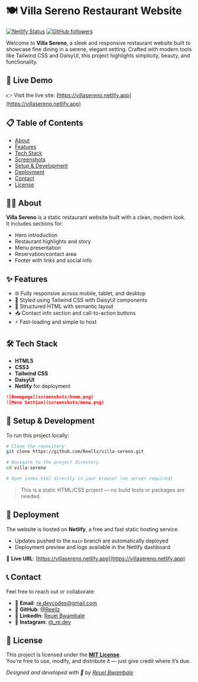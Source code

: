 # 🍽️ Villa Sereno Restaurant Website

[![Netlify Status](https://api.netlify.com/api/v1/badges/YOUR-NETLIFY-BADGE-ID/deploy-status)](https://villasereno.netlify.app)
[![GitHub followers](https://img.shields.io/github/followers/Reellz?label=Follow&style=social)](https://github.com/Reellz)

Welcome to **Villa Sereno**, a sleek and responsive restaurant website built to showcase fine dining in a serene, elegant setting. Crafted with modern tools like Tailwind CSS and DaisyUI, this project highlights simplicity, beauty, and functionality.


## 🔗 Live Demo

👉 Visit the live site: [https://villasereno.netlify.app](https://villasereno.netlify.app)


## 📋 Table of Contents

- [About](#about)
- [Features](#features)
- [Tech Stack](#tech-stack)
- [Screenshots](#screenshots)
- [Setup & Development](#setup--development)
- [Deployment](#deployment)
- [Contact](#contact)
- [License](#license)


## 🧑‍🍳 About

**Villa Sereno** is a static restaurant website built with a clean, modern look.  
It includes sections for:

- Hero introduction  
- Restaurant highlights and story  
- Menu presentation  
- Reservation/contact area  
- Footer with links and social info


## ✨ Features

- 🌐 Fully responsive across mobile, tablet, and desktop  
- 🎨 Styled using Tailwind CSS with DaisyUI components  
- 🧾 Structured HTML with semantic layout  
- 📥 Contact info section and call-to-action buttons  
- ⚡ Fast-loading and simple to host


## 🛠️ Tech Stack

- **HTML5**
- **CSS3**
- **Tailwind CSS**
- **DaisyUI**
- **Netlify** for deployment

```markdown
![Homepage](screenshots/home.png)
![Menu Section](screenshots/menu.png)
```


## 🧪 Setup & Development

To run this project locally:

```bash
# Clone the repository
git clone https://github.com/Reellz/villa-sereno.git

# Navigate to the project directory
cd villa-sereno

# Open index.html directly in your browser (no server required)
```

> This is a static HTML/CSS project — no build tools or packages are needed.


## 🚀 Deployment

The website is hosted on **Netlify**, a free and fast static hosting service.

- Updates pushed to the `main` branch are automatically deployed
- Deployment preview and logs available in the Netlify dashboard

🔗 **Live URL**: [https://villasereno.netlify.app](https://villasereno.netlify.app)


## 📞 Contact

Feel free to reach out or collaborate:

- 📧 **Email**: [re.devcodes@gmail.com](mailto:re.devcodes@gmail.com)  
- 🐙 **GitHub**: [@Reellz](https://github.com/Reellz)  
- 🔗 **LinkedIn**: [Reuel Bwambale](https://www.linkedin.com/in/reuel-bwambale-b1488b344)  
- 📸 **Instagram**: [@_re.dev](https://instagram.com/_re.dev)


## 📄 License

This project is licensed under the **[MIT License](LICENSE)**.  
You’re free to use, modify, and distribute it — just give credit where it’s due.

_Designed and developed with 💛 by [Reuel Bwambale](https://github.com/Reellz)_
